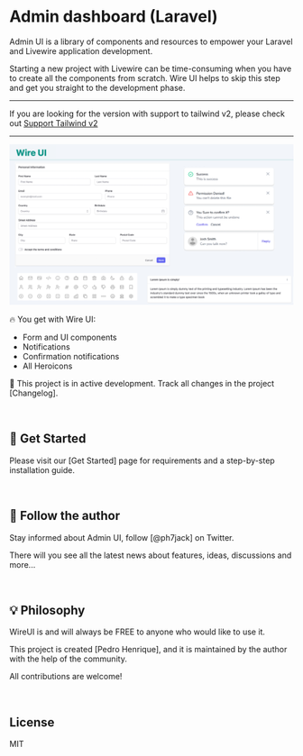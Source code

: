 # Admin dashboard (Laravel)


Admin UI is a library of components and resources to empower your Laravel and Livewire application development.

Starting a new project with Livewire can be time-consuming when you have to create all the components from scratch. Wire UI helps to skip this step and get you straight to the development phase.

---

If you are looking for the version with support to tailwind v2, please check out [Support Tailwind v2](https://deprecated.livewire-wireui.com)

---

<div align="center">
    <p>
        <img  src="resources/images/features.png" alt="Admin UI Features"/>
    </p>
</div>

🔥 You get with Wire UI:

- Form and UI components
- Notifications
- Confirmation notifications
- All Heroicons

🌱 This project is in active development. Track all changes in the project [Changelog].

<br/>

<h2> 🚀 Get Started</h2>

Please visit our [Get Started] page for requirements and a step-by-step installation guide.

<br/>

<h2>📣 Follow the author</h2>

Stay informed about Admin UI, follow [@ph7jack] on Twitter.

There will you see all the latest news about features, ideas, discussions and more...

<br/>

<h2> 💡 Philosophy</h2>

WireUI is and will always be FREE to anyone who would like to use it.

This project is created [Pedro Henrique], and it is maintained by the author with the help of the community.

All contributions are welcome!

<br/>

## License

MIT

